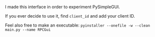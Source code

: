 I made this interface in order to experiment PySimpleGUI.

If you ever decide to use it, find `client_id` and add your client ID.

Feel also free to make an executable: `pyinstaller --onefile -w --clean  main.py --name RPCGui`
